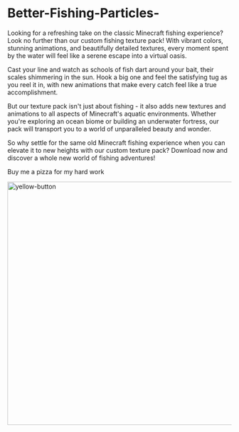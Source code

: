 # Better-Fishing-Particles-
Looking for a refreshing take on the classic Minecraft fishing experience? Look no further than our custom fishing texture pack! With vibrant colors, stunning animations, and beautifully detailed textures, every moment spent by the water will feel like a serene escape into a virtual oasis.

Cast your line and watch as schools of fish dart around your bait, their scales shimmering in the sun. Hook a big one and feel the satisfying tug as you reel it in, with new animations that make every catch feel like a true accomplishment.

But our texture pack isn't just about fishing - it also adds new textures and animations to all aspects of Minecraft's aquatic environments. Whether you're exploring an ocean biome or building an underwater fortress, our pack will transport you to a world of unparalleled beauty and wonder.

So why settle for the same old Minecraft fishing experience when you can elevate it to new heights with our custom texture pack? Download now and discover a whole new world of fishing adventures!


Buy me a pizza for my hard work

<img width="545" alt="yellow-button" href="https://www.buymeacoffee.com/quits123" src="https://user-images.githubusercontent.com/101621482/229427643-b13effa0-1d96-40aa-8461-da0e2b8929b9.png">
